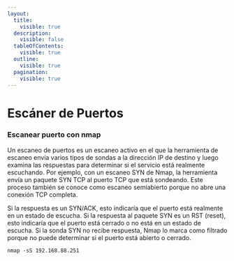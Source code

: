 ```yaml
---
layout:
  title:
    visible: true
  description:
    visible: false
  tableOfContents:
    visible: true
  outline:
    visible: true
  pagination:
    visible: true
---
```


# Escáner de Puertos

### Escanear puerto con nmap

Un escaneo de puertos es un escaneo activo en el que la herramienta de escaneo envía varios tipos de sondas a la dirección IP de destino y luego examina las respuestas para determinar si el servicio está realmente escuchando. Por ejemplo, con un escaneo SYN de Nmap, la herramienta envía un paquete SYN TCP al puerto TCP que está sondeando. Este proceso también se conoce como escaneo semiabierto porque no abre una conexión TCP completa.

Si la respuesta es un SYN/ACK, esto indicaría que el puerto está realmente en un estado de escucha. Si la respuesta al paquete SYN es un RST (reset), esto indicaría que el puerto está cerrado o no está en un estado de escucha. Si la sonda SYN no recibe respuesta, Nmap lo marca como filtrado porque no puede determinar si el puerto está abierto o cerrado.



```
nmap -sS 192.168.88.251
```
